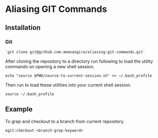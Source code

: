# Aliasing GIT Commands

## Installation
### Git 
```
`git clone git@github.com:amanangira/aliasing-git-commands.git`
```
After cloning the repository to a directory run following to load the utility commands on opening a new shell session.

```
echo "source $PWD/source-to-current-session.sh" >> ~/.bash_profile 
```

Then run to load these utilities into your current shell session.

```
source ~/.bash_profile
```


## Example
To grep and checkout to a branch from current repository. 

```
egit:checkout <branch-grep-keyword>
```



